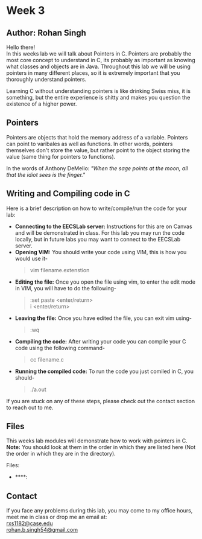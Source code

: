# Week 3 
## Author: Rohan Singh  

Hello there!  
In this weeks lab we will talk about Pointers in C. Pointers are probably the most core concept to understand in C, its probably as important as knowing what classes and objects are in Java. Throughout this lab we will be using pointers in many different places, so it is extremely important that you thoroughly understand pointers.  

Learning C without understanding pointers is like drinking Swiss miss, it is something, but the entire experience is shitty and makes you question the existence of a higher power.  


## Pointers
Pointers are objects that hold the memory address of a variable. Pointers can point to varibales as well as functions. In other words, pointers themselves don't store the value, but rather point to the object storing the value (same thing for pointers to functions).  

In the words of Anthony DeMello: *"When the sage points at the moon, all that the idiot sees is the finger."*

## Writing and Compiling code in C
Here is a brief description on how to write/compile/run the code for your lab: 
  - **Connecting to the EECSLab server:** Instructions for this are on Canvas and will be demonstrated in class. For this lab you may run the code locally, but in future labs you may want to connect to the EECSLab server.    
  - **Opening VIM:** You should write your code using VIM, this is how you would use it-
    > vim filename.extenstion  
  - **Editing the file:** Once you open the file using vim, to enter the edit mode in VIM, you will have to do the following-  
    > :set paste <enter/return>  
    > i <enter/return>    
  - **Leaving the file:** Once you have edited the file, you can exit vim using-  
    > <esc>  
    > :wq  
  - **Compiling the code:** After writing your code you can compile your C code using the following command-  
    > cc filename.c  
  - **Running the compiled code:** To run the code you just comiled in C, you should-  
    > ./a.out  

If you are stuck on any of these steps, please check out the contact section to reach out to me.  

## Files
This weeks lab modules will demonstrate how to work with pointers in C.  
**Note:** You should look at them in the order in which they are listed here (Not the order in which they are in the directory).  

Files:
  - ****:



## Contact
If you face any problems during this lab, you may come to my office hours, meet me in class or drop me an email at:  
rxs1182@case.edu  
rohan.b.singh54@gmail.com



































































